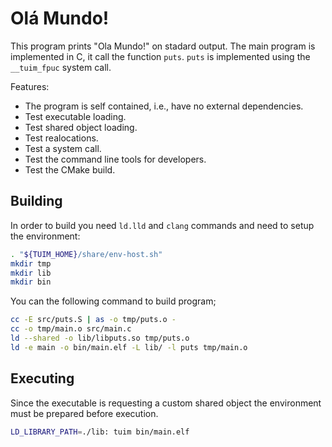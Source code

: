 # Olá Mundo!

This program prints "Ola Mundo!" on stadard output.
The main program is implemented in C,
it call the function `puts`.
`puts` is implemented using the `__tuim_fpuc` system call.

Features:

* The program is self contained, i.e., have no external dependencies.
* Test executable loading.
* Test shared object loading.
* Test realocations.
* Test a system call.
* Test the command line tools for developers.
* Test the CMake build.

## Building

In order to build you need `ld.lld` and `clang` commands
and need to setup the environment:

```sh
. "${TUIM_HOME}/share/env-host.sh"
mkdir tmp
mkdir lib
mkdir bin
```

You can the following command to build program;

```sh
cc -E src/puts.S | as -o tmp/puts.o -
cc -o tmp/main.o src/main.c
ld --shared -o lib/libputs.so tmp/puts.o
ld -e main -o bin/main.elf -L lib/ -l puts tmp/main.o
```

## Executing

Since the executable is requesting a custom shared object
the environment must be prepared before execution.

```sh
LD_LIBRARY_PATH=./lib: tuim bin/main.elf
```
